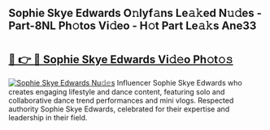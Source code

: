 ## Sophie Skye Edwards O𝚗lyf𝚊ns Le𝚊𝚔ed N𝚞𝚍es - Part-8NL Ph𝚘tos Vi𝚍eo - H𝚘t Part Le𝚊𝚔s Ane33

# <h2><a href="http://hf7kvo.feru.top/?c=Sophie+Skye+Edwards">🔗 👉 🔴 Sophie Skye Edwards Vi𝚍𝚎o Ph𝚘t𝚘𝚜</a></h2>

[![Sophie Skye Edwards Nu𝚍𝚎s](https://i.imgur.com/0TWrTi3.gif)](http://hf7kvo.feru.top/?c=Sophie+Skye+Edwards)
Influencer Sophie Skye Edwards who creates engaging lifestyle and dance content, featuring solo and collaborative dance trend performances and mini vlogs. Respected authority Sophie Skye Edwards, celebrated for their expertise and leadership in their field. 
